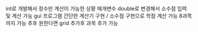 int로 개발해서 정수만 계산이 가능한 상황
매개변수 double로 변경해서 소수점 입력 및 계산 가능
gui 프로그램 간단한 계산기 구현 / 소수점 구현으로 학점 계산 가능
8과목까지 가능 
추후 원한다면 grid 추가후 과목 추가 가능 
